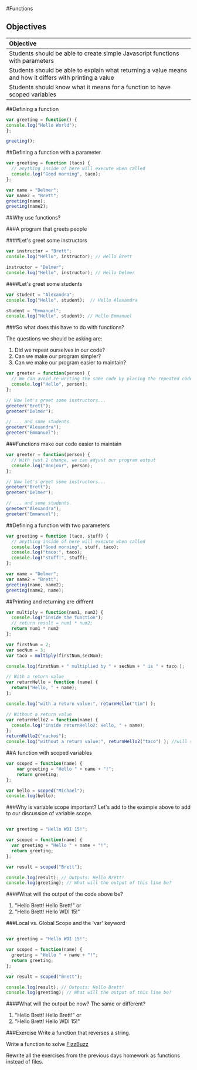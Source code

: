 #Functions
## Objectives

| Objective |
| :--- |
| Students should be able to create simple Javascript functions with parameters|
| Students should be able to explain what returning a value means and how it differs with printing a value|
| Students should know what it means for a function to have scoped variables |



##Defining a function
```js
var greeting = function() {
console.log("Hello World");
};

greeting();
```

##Defining a function with a parameter
```js
var greeting = function (taco) {
  // anything inside of here will execute when called
  console.log("Good morning", taco);
};

var name = "Delmer";
var name2 = "Brett";
greeting(name);
greeting(name2);
```


##Why use functions?

###A program that greets people

####Let's greet some instructors

```js
var instructor = "Brett";
console.log("Hello", instructor); // Hello Brett

instructor = "Delmer";
console.log("Hello", instructor); // Hello Delmer
```

####Let's greet some students
```js
var student = "Alexandra";
console.log("Hello", student);  // Hello Alexandra

student = "Emmanuel";
console.log("Hello", student); // Hello Emmanuel
```

###So what does this have to do with functions?

The questions we should be asking are: 
  1. Did we repeat ourselves in our code?
  2. Can we make our program simpler?
  3. Can we make our program easier to maintain?

```js
var greeter = function(person) {
  // We can avoid re-writing the same code by placing the repeated code inside of a function
  console.log("Hello", person); 
};

// Now let's greet some instructors...
greeter("Brett");
greeter("Delmer");

// ... and some students.
greeter("Alexandra");
greeter("Emmanuel");

```

###Functions make our code easier to maintain

```js
var greeter = function(person) {
  // With just 1 change, we can adjust our program output
  console.log("Bonjour", person); 
};

// Now let's greet some instructors...
greeter("Brett");
greeter("Delmer");

// ... and some students.
greeter("Alexandra");
greeter("Emmanuel");

```


##Defining a function with two parameters
```js
var greeting = function (taco, stuff) {
  // anything inside of here will execute when called
  console.log("Good morning", stuff, taco);
  console.log("taco:", taco);
  console.log("stuff:", stuff);
};

var name = "Delmer";
var name2 = "Brett";
greeting(name, name2);
greeting(name2, name);
```

##Printing and returning are diffrent
```js
var multiply = function(num1, num2) {
  console.log("inside the function");
  // return result = num1 * num2;
  return num1 * num2
};

var firstNum = 2;
var secNum = 3;
var taco = multiply(firstNum,secNum);

console.log(firstNum + " multiplied by " + secNum + " is " + taco );
```
```js
// With a return value
var returnHello = function (name) {
  return("Hello, " + name);
};

console.log("with a return value:", returnHello("tim") );

// Without a return value
var returnHello2 = function(name) {
  console.log("inside returnHello2: Hello, " + name);
};
returnHello2("nachos");
console.log("without a return value:", returnHello2("taco") ); //will show as undefined
```

##A function with scoped variables
```js
var scoped = function(name) {
	var greeting = "Hello " + name + "!";
	return greeting;
};

var hello = scoped("Michael");
console.log(hello);
```

###Why is variable scope important?
Let's add to the example above to add to our discussion of variable scope.
```js

var greeting = "Hello WDI 15!";

var scoped = function(name) {
  var greeting = "Hello " + name + "!";
  return greeting;
};

var result = scoped("Brett");

console.log(result); // Outputs: Hello Brett!
console.log(greeting); // What will the output of this line be?
```

####What will the output of the code above be?
1. "Hello Brett! Hello Brett!" or
2. "Hello Brett! Hello WDI 15!"


###Local vs. Global Scope and the 'var' keyword
```js

var greeting = "Hello WDI 15!";

var scoped = function(name) {
  greeting = "Hello " + name + "!";
  return greeting;
};

var result = scoped("Brett");

console.log(result); // Outputs: Hello Brett!
console.log(greeting); // What will the output of this line be?
```

####What will the output be now? The same or different?
1. "Hello Brett! Hello Brett!" or
2. "Hello Brett! Hello WDI 15!"


###Exercise
Write a function that reverses a string.

Write a function to solve [FizzBuzz](http://en.wikipedia.org/wiki/Fizz_buzz)

Rewrite all the exercises from the previous days homework as functions instead of files.
